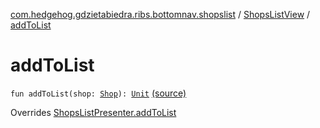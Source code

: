 [com.hedgehog.gdzietabiedra.ribs.bottomnav.shopslist](../index.md) / [ShopsListView](index.md) / [addToList](./add-to-list.md)

# addToList

`fun addToList(shop: `[`Shop`](../../com.github.asvid.biedra.domain/-shop/index.md)`): `[`Unit`](https://kotlinlang.org/api/latest/jvm/stdlib/kotlin/-unit/index.html) [(source)](https://github.com/asvid/GdzieTaBiedra/tree/master/app/src/main/java/com/hedgehog/gdzietabiedra/ribs/bottomnav/shopslist/ShopsListView.kt#L26)

Overrides [ShopsListPresenter.addToList](../-shops-list-interactor/-shops-list-presenter/add-to-list.md)

